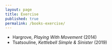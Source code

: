 ```yaml
---
layout: page
title: Exercise
published: true
permalink: /books-exercise/
---
```


* Hargrove, _Playing With Movement_ (2014) 
* Tsatsouline, _Kettlebell Simple & Sinister_ (2019) 
